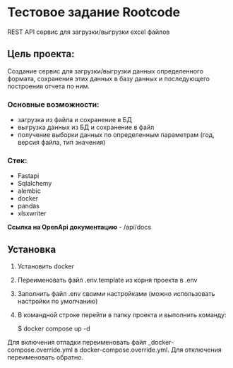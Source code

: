 # Тестовое задание Rootcode

REST API сервис для загрузки/выгрузки excel файлов

## Цель проекта:
Создание сервис для загрузки/выгрузки данных определенного формата, сохранения этих данных в
базу данных и последующего построения отчета по ним.

### Основные возможности:

- загрузка из файла и сохранение в БД
- выгрузка данных из БД и сохранение в файл
- получение выборки данных по определенным параметрам (год, версия файла, тип значения)

### Стек:

- Fastapi
- Sqlalchemy
- alembic
- docker
- pandas
- xlsxwriter

**Ссылка на OpenApi документацию** -
/api/docs


## Установка
1. Установить docker
2. Переименовать файл .env.template из корня проекта в .env 
3. Заполнить файл .env своими настройками (можно использовать настройки по умолчанию)
4. В командной строке перейти в папку проекта и выполнить команду:


    $ docker compose up -d

Для включения отладки переименовать файл _docker-compose.override.yml в docker-compose.override.yml.
Для отключения переименовать обратно. 